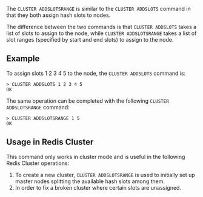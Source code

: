 The `CLUSTER ADDSLOTSRANGE` is similar to the `CLUSTER ADDSLOTS` command in that they both assign hash slots to nodes.

The difference between the two commands is that `CLUSTER ADDSLOTS` takes a list of slots to assign to the node, while `CLUSTER ADDSLOTSRANGE` takes a list of slot ranges (specified by start and end slots) to assign to the node.

## Example

To assign slots 1 2 3 4 5 to the node, the `CLUSTER ADDSLOTS` command is:

    > CLUSTER ADDSLOTS 1 2 3 4 5
    OK

The same operation can be completed with the following `CLUSTER ADDSLOTSRANGE` command:

    > CLUSTER ADDSLOTSRANGE 1 5
    OK


## Usage in Redis Cluster

This command only works in cluster mode and is useful in the following Redis Cluster operations:

1. To create a new cluster, `CLUSTER ADDSLOTSRANGE` is used to initially set up master nodes splitting the available hash slots among them.
2. In order to fix a broken cluster where certain slots are unassigned.
